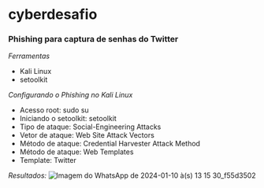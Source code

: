 # cyberdesafio

### Phishing para captura de senhas do Twitter

*Ferramentas*

- Kali Linux
- setoolkit
  
*Configurando o Phishing no Kali Linux*

- Acesso root: sudo su
- Iniciando o setoolkit: setoolkit
- Tipo de ataque: Social-Engineering Attacks
- Vetor de ataque: Web Site Attack Vectors
- Método de ataque: Credential Harvester Attack Method
- Método de ataque: Web Templates
- Template: Twitter

*Resultados:*
![Imagem do WhatsApp de 2024-01-10 à(s) 13 15 30_f55d3502](https://github.com/trumpstamp12/cyberdesafio/assets/125699959/1265f07a-0368-4f2d-8cef-77bd470d1622)
